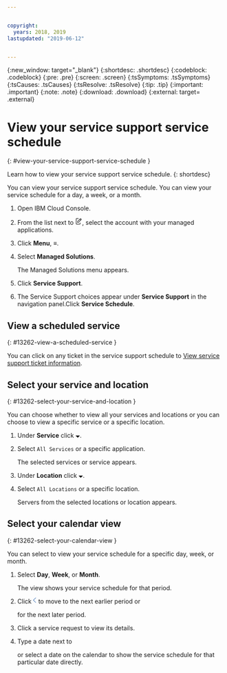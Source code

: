 ```yaml
---


copyright:
  years: 2018, 2019
lastupdated: "2019-06-12"


---
```


{:new_window: target="_blank"} 
{:shortdesc: .shortdesc} 
{:codeblock: .codeblock} 
{:pre: .pre} 
{:screen: .screen} 
{:tsSymptoms: .tsSymptoms} 
{:tsCauses: .tsCauses} 
{:tsResolve: .tsResolve} 
{:tip: .tip} 
{:important: .important} 
{:note: .note} 
{:download: .download} 
{:external: target= .external} 

# View your service support service schedule
{: #view-your-service-support-service-schedule } 

Learn how to view your service support service schedule.
{: shortdesc} 

You can view your service support service schedule. You can view your
service schedule for a day, a week, or a month.

1.  Open IBM Cloud Console.

2.  From the list next to <svg aria-label="pencil with paper"
    alt="pencil with paper" viewBox="0 0 32 32" width="16"
    height="16"><path d="M22 22v6H6V4h10V2H6a2 2 0 0 0-2 2v24a2 2 0 0
    0 2 2h16a2 2 0 0 0 2-2v-6z"/><path d="M29.537 5.76L26.24
    2.463a1.58 1.58 0 0 0-2.236 0L10 16.467V22h5.533L29.537 7.995a1.58
    1.58 0 0 0 0-2.235zM14.704 20H12v-2.704l9.44-9.441 2.705
    2.704zM25.56 9.145l-2.704-2.704 2.267-2.267 2.704
    2.704z"/></svg>, select the account with your managed
    applications.

3.  Click **Menu**, ≡.

4.  Select **Managed Solutions**.
    
    The Managed Solutions menu appears.

5.  Click **Service Support**.

6.  The Service Support choices appear under **Service Support** in the
    navigation panel.Click **Service Schedule**.

## View a scheduled service
{: #13262-view-a-scheduled-service } 

You can click on any ticket in the service support schedule to [View
service support ticket
information](/docs/managed-solutions/view-service-support-ticket-information.html "View service support ticket information").

## Select your service and location
{: #13262-select-your-service-and-location } 

You can choose whether to view all your services and locations or you
can choose to view a specific service or a specific location.

1.  Under **Service** click <svg aria-label="open list of options"
    alt="open list of options" fill-rule="evenodd" height="5" role="img"
    viewBox="0 0 10 5" width="10"><title>open list of
    options</title><path d="M0 0l5 4.998L10 0z"></path></svg>.

2.  Select `All Services` or a specific application.
    
    The selected services or service appears.

3.  Under **Location** click <svg aria-label="open list of options"
    alt="open list of options" fill-rule="evenodd" height="5" role="img"
    viewBox="0 0 10 5" width="10"><title>open list of
    options</title><path d="M0 0l5 4.998L10 0z"></path></svg>.

4.  Select `All Locations` or a specific location.
    
    Servers from the selected locations or location appears.

## Select your calendar view
{: #13262-select-your-calendar-view } 

You can select to view your service schedule for a specific day, week,
or month.

1.  Select **Day**, **Week**, or **Month**.
    
    The view shows your service schedule for that period.

2.  Click <svg fill="#3d70b2" fill-rule="evenodd" height="14"
    width="8"><path d="M1.45 6.002L7 11.27l-.685.726L0 6.003 6.315 0 7
    .726z" fill-rule="nonzero"/></svg> to move to the next earlier
    period or
    
    for the next later period.

3.  Click a service request to view its details.

4.  Type a date next to
    
    or select a date on the calendar to show the service schedule for
    that particular date directly.
